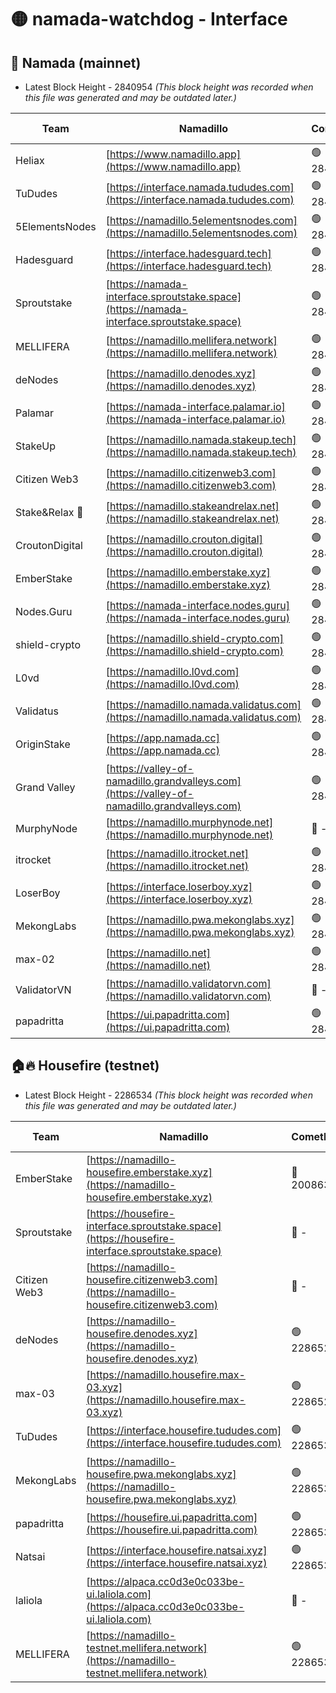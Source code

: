 # 🟡 namada-watchdog - Interface

## 🚀 Namada (mainnet)
- Latest Block Height - 2840954 *(This block height was recorded when this file was generated and may be outdated later.)*

| Team | Namadillo | CometBFT | Indexer | MASP Indexer |
|-|-|-|-|-|
| Heliax | [https://www.namadillo.app](https://www.namadillo.app) | 🟢 2840937 | 🟢 2840937 | 🟢 2840937 |
| TuDudes | [https://interface.namada.tududes.com](https://interface.namada.tududes.com) | 🟢 2840937 | 🟢 2840937 | 🟢 2840937 |
| 5ElementsNodes | [https://namadillo.5elementsnodes.com](https://namadillo.5elementsnodes.com) | 🟢 2840937 | 🟢 2840937 | 🟢 2840938 |
| Hadesguard | [https://interface.hadesguard.tech](https://interface.hadesguard.tech) | 🟢 2840938 | 🟢 2840938 | 🟢 2840938 |
| Sproutstake | [https://namada-interface.sproutstake.space](https://namada-interface.sproutstake.space) | 🟢 2840939 | 🔴 2797937 | 🟢 2840939 |
| MELLIFERA | [https://namadillo.mellifera.network](https://namadillo.mellifera.network) | 🟢 2840940 | 🟢 2840940 | 🟢 2840940 |
| deNodes | [https://namadillo.denodes.xyz](https://namadillo.denodes.xyz) | 🟢 2840941 | 🟢 2840941 | 🟢 2840941 |
| Palamar | [https://namada-interface.palamar.io](https://namada-interface.palamar.io) | 🟢 2840941 | 🔴 2780590 | 🟢 2840941 |
| StakeUp | [https://namadillo.namada.stakeup.tech](https://namadillo.namada.stakeup.tech) | 🟢 2840942 | 🟢 2840942 | 🟢 2840942 |
| Citizen Web3 | [https://namadillo.citizenweb3.com](https://namadillo.citizenweb3.com) | 🟢 2840943 | 🟢 2840942 | 🟢 2840942 |
| Stake&Relax 🦥 | [https://namadillo.stakeandrelax.net](https://namadillo.stakeandrelax.net) | 🟢 2840943 | 🟢 2840943 | 🟢 2840943 |
| CroutonDigital | [https://namadillo.crouton.digital](https://namadillo.crouton.digital) | 🟢 2840944 | 🟢 2840944 | 🟢 2840944 |
| EmberStake | [https://namadillo.emberstake.xyz](https://namadillo.emberstake.xyz) | 🟢 2840944 | 🟢 2840944 | 🟢 2840944 |
| Nodes.Guru | [https://namada-interface.nodes.guru](https://namada-interface.nodes.guru) | 🟢 2840945 | 🔴 2780590 | 🟢 2840945 |
| shield-crypto | [https://namadillo.shield-crypto.com](https://namadillo.shield-crypto.com) | 🟢 2840945 | 🟢 2840945 | 🟢 2840945 |
| L0vd | [https://namadillo.l0vd.com](https://namadillo.l0vd.com) | 🟢 2840946 | 🟢 2840946 | 🟢 2840946 |
| Validatus | [https://namadillo.namada.validatus.com](https://namadillo.namada.validatus.com) | 🟢 2840947 | 🟢 2840947 | 🟢 2840947 |
| OriginStake | [https://app.namada.cc](https://app.namada.cc) | 🟢 2840948 | 🟢 2840947 | 🟢 2840947 |
| Grand Valley | [https://valley-of-namadillo.grandvalleys.com](https://valley-of-namadillo.grandvalleys.com) | 🟢 2840948 | 🟢 2840948 | 🟢 2840948 |
| MurphyNode | [https://namadillo.murphynode.net](https://namadillo.murphynode.net) | 🔴 - | 🔴 - | 🔴 - |
| itrocket | [https://namadillo.itrocket.net](https://namadillo.itrocket.net) | 🟢 2840951 | 🟢 2840950 | 🟢 2840951 |
| LoserBoy | [https://interface.loserboy.xyz](https://interface.loserboy.xyz) | 🟢 2840951 | 🟢 2840951 | 🟢 2840951 |
| MekongLabs | [https://namadillo.pwa.mekonglabs.xyz](https://namadillo.pwa.mekonglabs.xyz) | 🟢 2840952 | 🟢 2840951 | 🟢 2840951 |
| max-02 | [https://namadillo.net](https://namadillo.net) | 🟢 2840952 | 🟢 2840952 | 🟢 2840952 |
| ValidatorVN | [https://namadillo.validatorvn.com](https://namadillo.validatorvn.com) | 🔴 - | 🔴 - | 🔴 - |
| papadritta | [https://ui.papadritta.com](https://ui.papadritta.com) | 🟢 2840954 | 🟢 2840954 | 🔴 2806794 |

## 🏠🔥 Housefire (testnet)
- Latest Block Height - 2286534 *(This block height was recorded when this file was generated and may be outdated later.)*

| Team | Namadillo | CometBFT | Indexer | MASP Indexer |
|-|-|-|-|-|
| EmberStake | [https://namadillo-housefire.emberstake.xyz](https://namadillo-housefire.emberstake.xyz) | 🔴 2008636 | 🔴 - | 🔴 - |
| Sproutstake | [https://housefire-interface.sproutstake.space](https://housefire-interface.sproutstake.space) | 🔴 - | 🔴 - | 🔴 - |
| Citizen Web3 | [https://namadillo-housefire.citizenweb3.com](https://namadillo-housefire.citizenweb3.com) | 🔴 - | 🟢 2286528 | 🟢 2286528 |
| deNodes | [https://namadillo-housefire.denodes.xyz](https://namadillo-housefire.denodes.xyz) | 🟢 2286529 | 🟢 2286529 | 🟢 2286528 |
| max-03 | [https://namadillo.housefire.max-03.xyz](https://namadillo.housefire.max-03.xyz) | 🟢 2286529 | 🔴 2167206 | 🟢 2286529 |
| TuDudes | [https://interface.housefire.tududes.com](https://interface.housefire.tududes.com) | 🟢 2286530 | 🟢 2286530 | 🟢 2286530 |
| MekongLabs | [https://namadillo-housefire.pwa.mekonglabs.xyz](https://namadillo-housefire.pwa.mekonglabs.xyz) | 🟢 2286530 | 🟢 2286530 | 🟢 2286530 |
| papadritta | [https://housefire.ui.papadritta.com](https://housefire.ui.papadritta.com) | 🟢 2286530 | 🟢 2286530 | 🔴 - |
| Natsai | [https://interface.housefire.natsai.xyz](https://interface.housefire.natsai.xyz) | 🟢 2286532 | 🟢 2286532 | 🟢 2286533 |
| laliola | [https://alpaca.cc0d3e0c033be-ui.laliola.com](https://alpaca.cc0d3e0c033be-ui.laliola.com) | 🔴 - | 🔴 - | 🔴 - |
| MELLIFERA | [https://namadillo-testnet.mellifera.network](https://namadillo-testnet.mellifera.network) | 🟢 2286534 | 🟢 2286534 | 🟢 2286534 |

